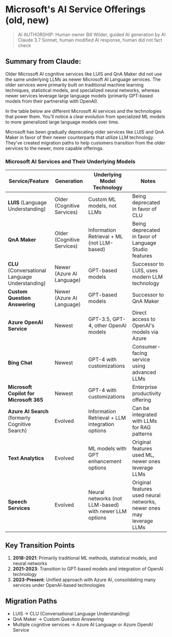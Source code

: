# Microsoft's AI Service Offerings (old, new)

> AI AUTHORSHIP: Human owner Bill Wilder, guided AI generation by AI Claude 3.7 Sonnet, human modified AI response, human did not fact check

## Summary from Claude:

Older Microsoft AI cognitive services like LUIS and QnA Maker did not use the same underlying LLMs as newer Microsoft AI Language services. The older services were primarily built on traditional machine learning techniques, statistical models, and specialized neural networks, whereas newer services leverage large language models (primarily GPT-based models from their partnership with OpenAI).

In the table below are different Microsoft AI services and the technologies that power them. You'll notice a clear evolution from specialized ML models to more generalized large language models over time.

Microsoft has been gradually deprecating older services like LUIS and QnA Maker in favor of their newer counterparts that utilize LLM technology. They've created migration paths to help customers transition from the older services to the newer, more capable offerings.

### Microsoft AI Services and Their Underlying Models

| Service/Feature | Generation | Underlying Model Technology | Notes |
|-----------------|------------|------------------------------|-------|
| **LUIS** (Language Understanding) | Older (Cognitive Services) | Custom ML models, not LLMs | Being deprecated in favor of CLU |
| **QnA Maker** | Older (Cognitive Services) | Information Retrieval + ML (not LLM-based) | Being deprecated in favor of Language Studio features |
| **CLU** (Conversational Language Understanding) | Newer (Azure AI Language) | GPT-based models | Successor to LUIS, uses modern LLM technology |
| **Custom Question Answering** | Newer (Azure AI Language) | GPT-based models | Successor to QnA Maker |
| **Azure OpenAI Service** | Newest | GPT-3.5, GPT-4, other OpenAI models | Direct access to OpenAI's models via Azure |
| **Bing Chat** | Newest | GPT-4 with customizations | Consumer-facing service using advanced LLMs |
| **Microsoft Copilot for Microsoft 365** | Newest | GPT-4 with customizations | Enterprise productivity offering |
| **Azure AI Search** (formerly Cognitive Search) | Evolved | Information Retrieval + LLM integration options | Can be integrated with LLMs for RAG patterns |
| **Text Analytics** | Evolved | ML models with GPT enhancement options | Original features used ML, newer ones leverage LLMs |
| **Speech Services** | Evolved | Neural networks (not LLM-based) with newer LLM options | Original features used neural networks, newer ones may leverage LLMs |

## Key Transition Points

1. **2018-2021**: Primarily traditional ML methods, statistical models, and neural networks
2. **2021-2023**: Transition to GPT-based models and integration of OpenAI technology
3. **2023-Present**: Unified approach with Azure AI, consolidating many services under OpenAI-based technologies

## Migration Paths

* LUIS → CLU (Conversational Language Understanding)
* QnA Maker → Custom Question Answering
* Multiple cognitive services → Azure AI Language or Azure OpenAI Service
